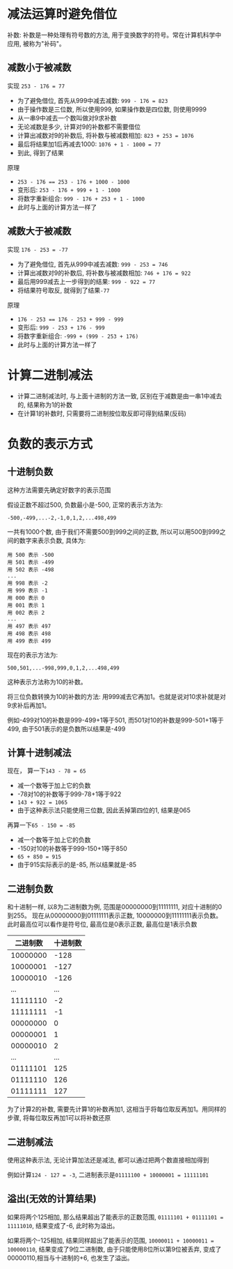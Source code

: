 # 减法运算时避免借位

补数: 补数是一种处理有符号数的方法, 用于变换数字的符号。常在计算机科学中应用, 被称为"补码"。

## 减数小于被减数

实现 `253 - 176 = 77`
* 为了避免借位, 首先从999中减去减数: `999 - 176 = 823`
* 由于操作数是三位数, 所以使用999, 如果操作数是四位数, 则使用9999
* 从一串9中减去一个数叫做对9求补数
* 无论减数是多少, 计算对9的补数都不需要借位
* 计算出减数对9的补数后, 将补数与被减数相加: `823 + 253 = 1076`
* 最后将结果加1后再减去1000: `1076 + 1 - 1000 = 77`
* 到此, 得到了结果

原理
* `253 - 176 == 253 - 176 + 1000 - 1000`
* 变形后: `253 - 176 + 999 + 1 - 1000`
* 将数字重新组合: `999 - 176 + 253 + 1 - 1000`
* 此时与上面的计算方法一样了

## 减数大于被减数

实现 `176 - 253 = -77`
* 为了避免借位, 首先从999中减去减数: `999 - 253 = 746`
* 计算出减数对9的补数后, 将补数与被减数相加: `746 + 176 = 922`
* 最后用999减去上一步得到的结果: `999 - 922 = 77`
* 将结果符号取反, 就得到了结果`-77`

原理
* `176 - 253 == 176 - 253 + 999 - 999`
* 变形后: `999 - 253 + 176 - 999`
* 将数字重新组合: `-999 + (999 - 253 + 176)`
* 此时与上面的计算方法一样了

# 计算二进制减法

* 计算二进制减法时, 与上面十进制的方法一致, 区别在于减数是由一串1中减去的, 结果称为1的补数
* 在计算1的补数时, 只需要将二进制按位取反即可得到结果(反码)

# 负数的表示方式

## 十进制负数

这种方法需要先确定好数字的表示范围

假设正数不超过500, 负数最小是-500, 正常的表示方法为:
```
-500,-499,...-2,-1,0,1,2,...498,499
```
一共有1000个数, 由于我们不需要500到999之间的正数, 所以可以用500到999之间的数字来表示负数, 具体为:
```
用 500 表示 -500
用 501 表示 -499
用 502 表示 -498
...
用 998 表示 -2
用 999 表示 -1
用 000 表示 0
用 001 表示 1
用 002 表示 2
...
用 497 表示 497
用 498 表示 498
用 499 表示 499
```
现在的表示方法为:
```
500,501,...-998,999,0,1,2,...498,499
```
这种表示方法称为10的补数。

将三位负数转换为10的补数的方法: 用999减去它再加1。也就是说对10求补就是对9求补后再加1。

例如-499对10的补数是999-499+1等于501, 而501对10的补数是999-501+1等于499, 由于501表示的是负数所以结果是-499

## 计算十进制减法

现在， 算一下`143 - 78 = 65`
* 减一个数等于加上它的负数
* -78对10的补数等于999-78+1等于922
* `143 + 922 = 1065`
* 由于这种表示法只能使用三位数, 因此丢掉第四位的1, 结果是065

再算一下`65 - 150 = -85`
* 减一个数等于加上它的负数
* -150对10的补数等于999-150+1等于850
* `65 + 850 = 915`
* 由于915实际表示的是-85, 所以结果就是-85

## 二进制负数

和十进制一样, 以8为二进制数为例, 范围是00000000到11111111, 对应十进制的0到255。
现在从00000000到01111111表示正数, 10000000到11111111表示负数。此时最高位可以看作是符号位, 最高位是0表示正数, 最高位是1表示负数

二进制数|十进制数
-|-
10000000|-128
10000001|-127
10000010|-126
...|...
11111110|-2
11111111|-1
00000000|0
00000001|1
00000010|2
...|...
01111101|125
01111110|126
01111111|127

为了计算2的补数, 需要先计算1的补数再加1, 这相当于将每位取反再加1。用同样的步骤, 将每位取反再加1可以将补数还原

## 二进制减法

使用这种表示法, 无论计算加法还是减法, 都可以通过把两个数直接相加得到

例如计算`124 - 127 = -3`, 二进制表示是`01111100 + 10000001 = 11111101`

## 溢出(无效的计算结果)

如果将两个125相加, 那么结果超出了能表示的正数范围, `01111101 + 01111101 = 11111010`, 结果变成了-6, 此时称为溢出。

如果将两个-125相加, 结果同样超出了能表示的范围, `10000011 + 10000011 = 100000110`, 结果变成了9位二进制数, 由于只能使用8位所以第9位被丢弃, 变成了00000110,相当与十进制的+6, 也发生了溢出。
